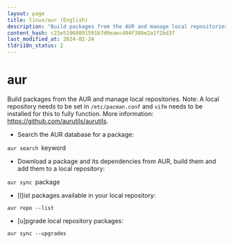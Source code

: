 ```yaml
---
layout: page
title: linux/aur (English)
description: "Build packages from the AUR and manage local repositories."
content_hash: c23e51968091591b7d9eaec494f308e2a1f2bd37
last_modified_at: 2024-02-24
tldri18n_status: 2
---
```

# aur

Build packages from the AUR and manage local repositories.
Note: A local repository needs to be set in `/etc/pacman.conf` and `vifm` needs to be installed for this to fully function.
More information: <https://github.com/aurutils/aurutils>.

- Search the AUR database for a package:

`aur search `<span class="tldr-var badge badge-pill bg-dark-lm bg-white-dm text-white-lm text-dark-dm font-weight-bold">keyword</span>

- Download a package and its dependencies from AUR, build them and add them to a local repository:

`aur sync `<span class="tldr-var badge badge-pill bg-dark-lm bg-white-dm text-white-lm text-dark-dm font-weight-bold">package</span>

- [l]ist packages available in your local repository:

`aur repo --list`

- [u]pgrade local repository packages:

`aur sync --upgrades`
